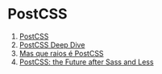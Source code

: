 # PostCSS

1. [PostCSS](http://postcss.org/)
1. [PostCSS Deep Dive](http://code.tutsplus.com/series/postcss-deep-dive--cms-889)
1. [Mas que raios é PostCSS](https://github.com/frontendbr/forum/issues/187)
1. [PostCSS: the Future after Sass and Less](https://ai.github.io/about-postcss/en/#1)
